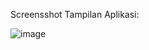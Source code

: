 Screensshot Tampilan Aplikasi:

![image](https://github.com/user-attachments/assets/4d296569-b3f4-40df-a6cb-399e62325f3e)
